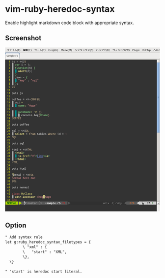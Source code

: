 # vim-ruby-heredoc-syntax

Enable highlight markdown code block with appropriate syntax.

## Screenshot

![screenshop.png](screenshot.png)

## Option

```vim
" Add syntax rule
let g:ruby_heredoc_syntax_filetypes = {
        \ "xml" : {
        \   "start" : "XML",
        \},
  \}

" 'start' is heredoc start literal.
```

